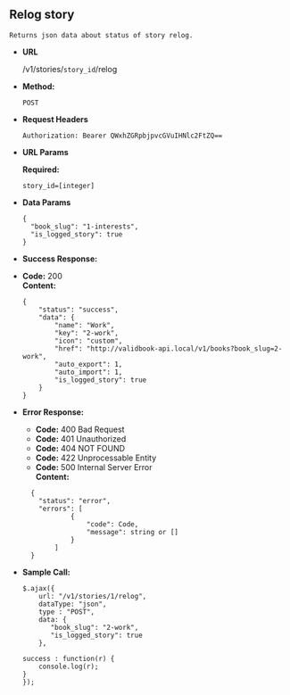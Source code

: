 **Relog story**
----
    Returns json data about status of story relog.

* **URL**

    /v1/stories/`story_id`/relog

* **Method:**

    `POST`
*  **Request Headers**

    `Authorization: Bearer QWxhZGRpbjpvcGVuIHNlc2FtZQ==`
    
*  **URL Params**

    **Required:**
       
    `story_id=[integer]`

* **Data Params**

    ```
    {
      "book_slug": "1-interests",
      "is_logged_story": true
    }
    ```

* **Success Response:**

* **Code:** 200 <br />
**Content:**
    ```
    {
        "status": "success",
        "data": {
            "name": "Work",
            "key": "2-work",
            "icon": "custom",
            "href": "http://validbook-api.local/v1/books?book_slug=2-work",
            "auto_export": 1,
            "auto_import": 1,
            "is_logged_story": true
        }
    }
    ```

* **Error Response:**

    * **Code:** 400 Bad Request <br />
    * **Code:** 401 Unauthorized <br />
    * **Code:** 404 NOT FOUND<br />
    * **Code:** 422 Unprocessable Entity <br />
    * **Code:** 500 Internal Server Error<br />
      **Content:** 
    ```
      {
        "status": "error",
        "errors": [
                {
                    "code": Code,
                    "message": string or []
                }
            ]
      }
    ```

* **Sample Call:**

    ```
    $.ajax({
        url: "/v1/stories/1/relog",
        dataType: "json",
        type : "POST",
        data: {
           "book_slug": "2-work",
           "is_logged_story": true
        },
    
    success : function(r) {
        console.log(r);
    }
    });
    ```